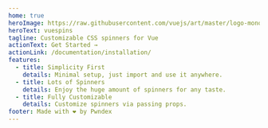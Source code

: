 ```yaml
---
home: true
heroImage: https://raw.githubusercontent.com/vuejs/art/master/logo-monochrome.svg
heroText: vuespins
tagline: Customizable CSS spinners for Vue
actionText: Get Started →
actionLink: /documentation/installation/
features:
  - title: Simplicity First
    details: Minimal setup, just import and use it anywhere.
  - title: Lots of Spinners
    details: Enjoy the huge amount of spinners for any taste.
  - title: Fully Customizable
    details: Customize spinners via passing props.
footer: Made with ❤ by Pwndex
---
```


